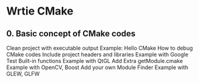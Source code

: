 # Wrtie CMake

## 0. Basic concept of CMake codes
Clean project with executable output
Example: Hello CMake
How to debug CMake codes
Include project headers and libraries
Example with Google Test
Built-in functions
Example with QtGL
Add Extra getModule.cmake
Example with OpenCV, Boost
Add your own Module Finder
Example with GLEW, GLFW